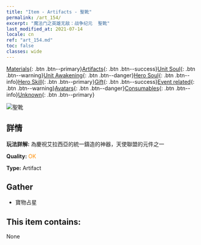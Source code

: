 ```yaml
---
title: "Item - Artifacts - 聖靴"
permalink: /art_154/
excerpt: "魔法门之英雄无敌：战争纪元  聖靴"
last_modified_at: 2021-07-14
locale: cn
ref: "art_154.md"
toc: false
classes: wide
---
```

 [Materials](/ItemsCN/){: .btn .btn--primary}[Artifacts](/ItemsCN/Artifacts/){: .btn .btn--success}[Unit Soul](/ItemsCN/UnitSoul/){: .btn .btn--warning}[Unit Awakening](/ItemsCN/UnitAwakening/){: .btn .btn--danger}[Hero Soul](/ItemsCN/HeroSoul/){: .btn .btn--info}[Hero Skill](/ItemsCN/HeroSkill/){: .btn .btn--primary}[Gift](/ItemsCN/Gift/){: .btn .btn--success}[Event related](/ItemsCN/Events/){: .btn .btn--warning}[Avatars](/ItemsCN/Avatars/){: .btn .btn--danger}[Consumables](/ItemsCN/Consumables/){: .btn .btn--info}[Unknown](/ItemsCN/Unknown/){: .btn .btn--primary}

 ![聖靴](/images/t/artifact_40415.png)

## 詳情
 **玩法詳解:** 為慶祝艾拉西亞的統一鑄造的神器，天使聯盟的元件之一

 **Quality:** <span style="color: #FF8C00">OK</span>

 **Type:** Artifact

## Gather

*    寶物占星 

## This item contains:

  None

